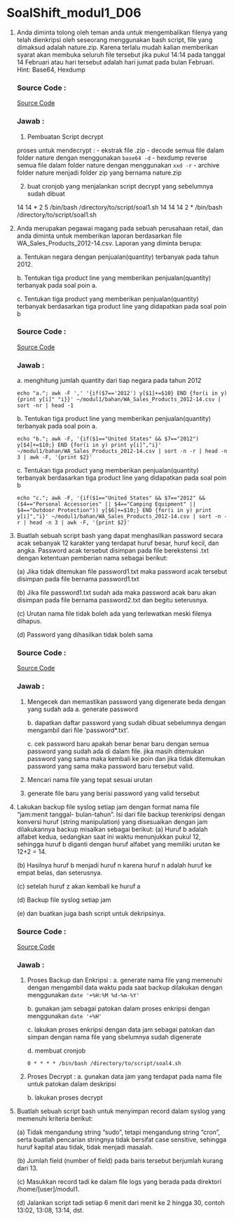 # SoalShift_modul1_D06

1. Anda diminta tolong oleh teman anda untuk mengembalikan filenya yang telah dienkripsi oleh seseorang menggunakan bash script, file yang dimaksud adalah nature.zip. 	Karena terlalu mudah kalian memberikan syarat akan membuka seluruh file tersebut jika pukul 14:14 pada tanggal 14 Februari atau hari tersebut adalah hari jumat pada bulan Februari. Hint: Base64, Hexdump

      ### Source Code :

      [Source Code](/soal1.sh)

      ### Jawab :

      1. Pembuatan Script decrypt

      proses untuk mendecrypt :
       - ekstrak file .zip
       - decode semua file dalam folder nature dengan menggunakan `base64 -d`
       - hexdump reverse semua file dalam folder nature dengan menggunakan  `xxd -r`
       - archive folder nature menjadi folder zip yang bernama nature.zip

      2. buat cronjob yang menjalankan script decrypt yang sebelumnya sudah dibuat

      14 14 *  2  5   /bin/bash /directory/to/script/soal1.sh
      14 14 14 2  *   /bin/bash /directory/to/script/soal1.sh

2. Anda merupakan pegawai magang pada sebuah perusahaan retail, dan anda diminta untuk memberikan laporan berdasarkan file WA_Sales_Products_2012-14.csv. Laporan yang diminta berupa:
       
   a. Tentukan negara dengan penjualan(quantity) terbanyak pada tahun 2012.

   b. Tentukan tiga product line yang memberikan penjualan(quantity) terbanyak pada soal poin a.

   c. Tentukan tiga product yang memberikan penjualan(quantity) terbanyak berdasarkan tiga product line yang didapatkan pada soal poin b
      
      ### Source Code :

      [Source Code](/soal2.sh)

      ### Jawab :
      
      a. menghitung jumlah quantity dari tiap negara pada tahun 2012
      
       echo "a."; awk -F ',' '{if($7=='2012') y[$1]+=$10} END {for(i in y) {print y[i]" "i}}' ~/modul1/bahan/WA_Sales_Products_2012-14.csv | sort -nr | head -1
       
      b. Tentukan tiga product line yang memberikan penjualan(quantity) terbanyak pada soal poin a.
      
       echo "b."; awk -F, '{if($1=="United States" && $7=="2012") y[$4]+=$10;} END {for(i in y) print y[i]","i}' ~/modul1/bahan/WA_Sales_Products_2012-14.csv | sort -n -r | head -n 3 | awk -F, '{print $2}'
      
      c. Tentukan tiga product yang memberikan penjualan(quantity) terbanyak berdasarkan tiga product line yang didapatkan pada soal poin b
       
       echo "c."; awk -F, '{if($1=="United States" && $7=="2012" && ($4=="Personal Accessories" || $4=="Camping Equipment" || $4=="Outdoor Protection")) y[$6]+=$10;} END {for(i in y) print y[i]","i}' ~/modul1/bahan/WA_Sales_Products_2012-14.csv | sort -n -r | head -n 3 | awk -F, '{print $2}'


3. Buatlah sebuah script bash yang dapat menghasilkan password secara acak sebanyak 12 karakter yang terdapat huruf besar, huruf kecil, dan angka. Password acak tersebut disimpan pada file berekstensi .txt dengan ketentuan pemberian nama sebagai berikut:
       
   (a) Jika tidak ditemukan file password1.txt maka password acak tersebut disimpan pada file bernama password1.txt
   
   (b) Jika file password1.txt sudah ada maka password acak baru akan disimpan pada file bernama password2.txt dan begitu seterusnya.
   
   (c) Urutan nama file tidak boleh ada yang terlewatkan meski filenya dihapus.
   
   (d) Password yang dihasilkan tidak boleh sama
   
   ### Source Code :

   [Source Code](/soal3.sh)

   ### Jawab :
   
   1. Mengecek dan memastikan password yang digenerate beda dengan yang sudah ada
       a. generate password
       
       b. dapatkan daftar password yang sudah dibuat sebelumnya dengan mengambil dari file 'password*.txt'.
       
       c. cek password baru apakah benar benar baru dengan semua password yang sudah ada di dalam file. jika masih ditemukan password yang sama maka kembali ke poin dan jika tidak ditemukan password yang sama maka password baru tersebut valid.
       
   2. Mencari nama file yang tepat sesuai urutan
   
   3. generate file baru yang berisi password yang valid tersebut
   

4. Lakukan backup file syslog setiap jam dengan format nama file “jam:menit tanggal- bulan-tahun”. Isi dari file backup terenkripsi dengan konversi huruf (string manipulation) yang disesuaikan dengan jam dilakukannya backup misalkan sebagai berikut:
   (a) Huruf b adalah alfabet kedua, sedangkan saat ini waktu menunjukkan pukul 12, sehingga huruf b diganti dengan huruf alfabet yang memiliki urutan ke 12+2 = 14.

   (b) Hasilnya huruf b menjadi huruf n karena huruf n adalah huruf ke empat belas, dan seterusnya.

   (c) setelah huruf z akan kembali ke huruf a

   (d) Backup file syslog setiap jam

   (e) dan buatkan juga bash script untuk dekripsinya.
   
   ### Source Code :

   [Source Code](/soal4.sh)

   ### Jawab :
   
   1. Proses Backup dan Enkripsi :
       a. generate nama file yang memenuhi dengan mengambil data waktu pada saat backup dilakukan dengan menggunakan `date '+%H:%M %d-%m-%Y'`
       
       b. gunakan jam sebagai patokan dalam proses enkripsi dengan menggunakan `date '+%H'`
       
       c. lakukan proses enkripsi dengan data jam sebagai patokan dan simpan dengan nama file yang sbelumnya sudah digenerate
       
       d. membuat cronjob
       
       ```    
       0 * * * * /bin/bash /directory/to/script/soal4.sh
       ```
       
   2. Proses Decrypt :
       a. gunakan data jam yang terdapat pada nama file untuk patokan dalam deskripsi
       
       b. lakukan proses decrypt

5. Buatlah sebuah script bash untuk menyimpan record dalam syslog yang memenuhi kriteria berikut:
       
   (a) Tidak mengandung string “sudo”, tetapi mengandung string “cron”, serta buatlah pencarian stringnya tidak bersifat case sensitive, sehingga huruf kapital atau tidak, tidak menjadi masalah.
   
   (b) Jumlah field (number of field) pada baris tersebut berjumlah kurang dari 13.
   
   (c) Masukkan record tadi ke dalam file logs yang berada pada direktori /home/[user]/modul1.
   
   (d) Jalankan script tadi setiap 6 menit dari menit ke 2 hingga 30, contoh 13:02, 13:08, 13:14, dst.
